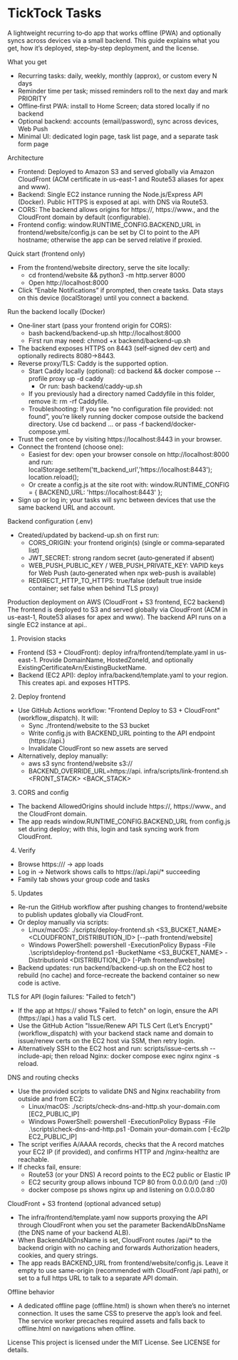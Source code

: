 # TickTock Tasks

A lightweight recurring to‑do app that works offline (PWA) and optionally syncs across devices via a small backend. This guide explains what you get, how it’s deployed, step‑by‑step deployment, and the license.

What you get
- Recurring tasks: daily, weekly, monthly (approx), or custom every N days
- Reminder time per task; missed reminders roll to the next day and mark PRIORITY
- Offline‑first PWA: install to Home Screen; data stored locally if no backend
- Optional backend: accounts (email/password), sync across devices, Web Push
- Minimal UI: dedicated login page, task list page, and a separate task form page

Architecture
- Frontend: Deployed to Amazon S3 and served globally via Amazon CloudFront (ACM certificate in us-east-1 and Route53 aliases for apex and www).
- Backend: Single EC2 instance running the Node.js/Express API (Docker). Public HTTPS is exposed at api.<DomainName> with DNS via Route53.
- CORS: The backend allows origins for https://<DomainName>, https://www.<DomainName>, and the CloudFront domain by default (configurable).
- Frontend config: window.RUNTIME_CONFIG.BACKEND_URL in frontend/website/config.js can be set by CI to point to the API hostname; otherwise the app can be served relative if proxied.

Quick start (frontend only)
- From the frontend/website directory, serve the site locally:
  - cd frontend/website && python3 -m http.server 8000
  - Open http://localhost:8000
- Click “Enable Notifications” if prompted, then create tasks. Data stays on this device (localStorage) until you connect a backend.

Run the backend locally (Docker)
- One‑liner start (pass your frontend origin for CORS):
  - bash backend/backend-up.sh http://localhost:8000
  - First run may need: chmod +x backend/backend-up.sh
- The backend exposes HTTPS on 8443 (self‑signed dev cert) and optionally redirects 8080→8443.
- Reverse proxy/TLS: Caddy is the supported option.
  - Start Caddy locally (optional): cd backend && docker compose --profile proxy up -d caddy
    - Or run: bash backend/caddy-up.sh
  - If you previously had a directory named Caddyfile in this folder, remove it: rm -rf Caddyfile.
  - Troubleshooting: If you see “no configuration file provided: not found”, you’re likely running docker compose outside the backend directory. Use cd backend … or pass -f backend/docker-compose.yml.
- Trust the cert once by visiting https://localhost:8443 in your browser.
- Connect the frontend (choose one):
  - Easiest for dev: open your browser console on http://localhost:8000 and run:
    localStorage.setItem('tt_backend_url','https://localhost:8443'); location.reload();
  - Or create a config.js at the site root with:
    window.RUNTIME_CONFIG = { BACKEND_URL: 'https://localhost:8443' };
- Sign up or log in; your tasks will sync between devices that use the same backend URL and account.

Backend configuration (.env)
- Created/updated by backend-up.sh on first run:
  - CORS_ORIGIN: your frontend origin(s) (single or comma‑separated list)
  - JWT_SECRET: strong random secret (auto‑generated if absent)
  - WEB_PUSH_PUBLIC_KEY / WEB_PUSH_PRIVATE_KEY: VAPID keys for Web Push (auto‑generated when npx web-push is available)
  - REDIRECT_HTTP_TO_HTTPS: true/false (default true inside container; set false when behind TLS proxy)

Production deployment on AWS (CloudFront + S3 frontend, EC2 backend)
The frontend is deployed to S3 and served globally via CloudFront (ACM in us-east-1, Route53 aliases for apex and www). The backend API runs on a single EC2 instance at api.<DomainName>.

1) Provision stacks
- Frontend (S3 + CloudFront): deploy infra/frontend/template.yaml in us-east-1. Provide DomainName, HostedZoneId, and optionally ExistingCertificateArn/ExistingBucketName.
- Backend (EC2 API): deploy infra/backend/template.yaml to your region. This creates api.<DomainName> and exposes HTTPS.

2) Deploy frontend
- Use GitHub Actions workflow: "Frontend Deploy to S3 + CloudFront" (workflow_dispatch). It will:
  - Sync ./frontend/website to the S3 bucket
  - Write config.js with BACKEND_URL pointing to the API endpoint (https://api.<DomainName>)
  - Invalidate CloudFront so new assets are served
- Alternatively, deploy manually:
  - aws s3 sync frontend/website s3://<your-bucket>
  - BACKEND_OVERRIDE_URL=https://api.<DomainName> infra/scripts/link-frontend.sh <FRONT_STACK> <BACK_STACK>

3) CORS and config
- The backend AllowedOrigins should include https://<DomainName>, https://www.<DomainName>, and the CloudFront domain.
- The app reads window.RUNTIME_CONFIG.BACKEND_URL from config.js set during deploy; with this, login and task syncing work from CloudFront.

4) Verify
- Browse https://<DomainName>/ → app loads
- Log in → Network shows calls to https://api.<DomainName>/api/* succeeding
- Family tab shows your group code and tasks

5) Updates
- Re-run the GitHub workflow after pushing changes to frontend/website to publish updates globally via CloudFront.
- Or deploy manually via scripts:
  - Linux/macOS: ./scripts/deploy-frontend.sh <S3_BUCKET_NAME> <CLOUDFRONT_DISTRIBUTION_ID> [--path frontend/website]
  - Windows PowerShell: powershell -ExecutionPolicy Bypass -File .\scripts\deploy-frontend.ps1 -BucketName <S3_BUCKET_NAME> -DistributionId <DISTRIBUTION_ID> [-Path frontend\website]
- Backend updates: run backend/backend-up.sh on the EC2 host to rebuild (no cache) and force-recreate the backend container so new code is active.

TLS for API (login failures: "Failed to fetch")
- If the app at https://<DomainName> shows "Failed to fetch" on login, ensure the API (https://api.<DomainName>) has a valid TLS cert.
- Use the GitHub Action "Issue/Renew API TLS Cert (Let’s Encrypt)" (workflow_dispatch) with your backend stack name and domain to issue/renew certs on the EC2 host via SSM, then retry login.
- Alternatively SSH to the EC2 host and run: scripts/issue-certs.sh <DomainName> --include-api; then reload Nginx: docker compose exec nginx nginx -s reload.

DNS and routing checks
- Use the provided scripts to validate DNS and Nginx reachability from outside and from EC2:
  - Linux/macOS: ./scripts/check-dns-and-http.sh your-domain.com [EC2_PUBLIC_IP]
  - Windows PowerShell: powershell -ExecutionPolicy Bypass -File .\scripts\check-dns-and-http.ps1 -Domain your-domain.com [-Ec2Ip EC2_PUBLIC_IP]
- The script verifies A/AAAA records, checks that the A record matches your EC2 IP (if provided), and confirms HTTP and /nginx-healthz are reachable.
- If checks fail, ensure:
  - Route53 (or your DNS) A record points to the EC2 public or Elastic IP
  - EC2 security group allows inbound TCP 80 from 0.0.0.0/0 (and ::/0)
  - docker compose ps shows nginx up and listening on 0.0.0.0:80

CloudFront + S3 frontend (optional advanced setup)
- The infra/frontend/template.yaml now supports proxying the API through CloudFront when you set the parameter BackendAlbDnsName (the DNS name of your backend ALB).
- When BackendAlbDnsName is set, CloudFront routes /api/* to the backend origin with no caching and forwards Authorization headers, cookies, and query strings.
- The app reads BACKEND_URL from frontend/website/config.js. Leave it empty to use same-origin (recommended with CloudFront /api path), or set to a full https URL to talk to a separate API domain.

Offline behavior
- A dedicated offline page (offline.html) is shown when there’s no internet connection. It uses the same CSS to preserve the app’s look and feel. The service worker precaches required assets and falls back to offline.html on navigations when offline.

License
This project is licensed under the MIT License. See LICENSE for details.
